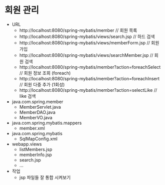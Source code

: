 # 회원 관리
- URL
	- http://localhost:8080/spring-mybatis/member	// 회원 목록
	- http://localhost:8080/spring-mybatis/views/search.jsp	// 하드 검색
	- http://localhost:8080/spring-mybatis/views/memberForm.jsp // 회원가입
	- http://localhost:8080/spring-mybatis/views/searchMember.jsp	// 회원 검색
	- http://localhost:8080/spring-mybatis/member?action=foreachSelect	// 회원 정보 조회 (foreach)
	- http://localhost:8080/spring-mybatis/member?action=foreachInsert	// 회원 다중 추가 (1회성)
	- http://localhost:8080/spring-mybatis/member?action=selectLike			// like 검색
- java.com.spring.member
	- MemberServlet.java
	- MemberDAO.java
	- MemberVO.java
- java.com.spring.mybatis.mappers
	- member.xml
- java.com.spring.mybatis
	- SqlMapConfig.xml
- webapp.views
	- listMembers.jsp
	- memberInfo.jsp
	- search.jsp
	- ...
- 작업
	- jsp 파일들 잘 통합 시켜보기
